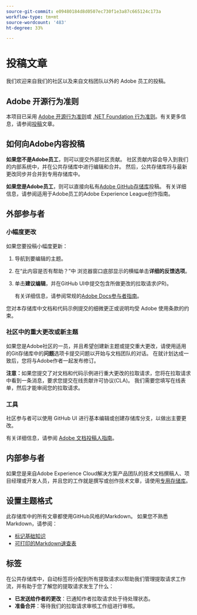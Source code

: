 ```yaml
---
source-git-commit: e09480184d8d0507ec730f1e3a87c665124c173a
workflow-type: tm+mt
source-wordcount: '483'
ht-degree: 33%

---
```

# 投稿文章

我们欢迎来自我们的社区以及来自文档团队以外的 Adobe 员工的投稿。

## Adobe 开源行为准则

本项目已采用 [Adobe 开源行为准则](code-of-conduct.md)或 [.NET Foundation 行为准则](https://dotnetfoundation.org/code-of-conduct)。有关更多信息，请参阅[投稿](contributing.md)文章。

## 如何向Adobe内容投稿

**如果您不是Adobe员工**，则可以提交外部社区贡献。 社区贡献内容会导入到我们的内部系统中，并在公共存储库中进行编辑和合并。 然后，公共存储库将与最新更改同步并合并到专用存储库中。

**如果您是Adobe员工**，则可以直接向私有[Adobe GitHub存储库](https://git.corp.adobe.com/AdobeDocs/)投稿。 有关详细信息，请参阅适用于Adobe员工的Adobe Experience League创作指南。

## 外部参与者

### 小幅度更改

如果您要投稿小幅度更新：

1. 导航到要编辑的主题。
1. 在“此内容是否有帮助？”中 浏览器窗口底部显示的横幅单击&#x200B;**详细的反馈选项**。
1. 单击&#x200B;**建议编辑**，并在GitHub UI中提交包含所做更改的拉取请求(PR)。

   有关详细信息，请参阅常规的[Adobe Docs参与者指南](https://experienceleague.adobe.com/docs/contributor/contributor-guide/introduction.html)。

您对本存储库中文档和代码示例提交的细微更正或说明均受 Adobe 使用条款的约束。

### 社区中的重大更改或新主题

如果您是Adobe社区的一员，并且希望创建新主题或提交重大更改，请使用适用的Git存储库中的&#x200B;**问题**&#x200B;选项卡提交问题以开始与文档团队的对话。 在就计划达成一致后，您将与Adobe作者一起发布修订。

**注意：**&#x200B;如果您提交了对文档和代码示例进行重大更改的拉取请求，您将在拉取请求中看到一条消息，要求您提交在线贡献许可协议(CLA)。 我们需要您填写在线表单，然后才能审阅您的拉取请求。

### 工具

社区参与者可以使用 GitHub UI 进行基本编辑或创建存储库分支，以做出主要更改。

有关详细信息，请参阅 [Adobe 文档投稿人指南](https://experienceleague.adobe.com/docs/contributor/contributor-guide/introduction.html)。

## 内部参与者

如果您是来自Adobe Experience Cloud解决方案产品团队的技术文档撰稿人、项目经理或开发人员，并且您的工作就是撰写或创作技术文章，请使用[专用存储库](https://git.corp.adobe.com/AdobeDocs)。

## 设置主题格式

此存储库中的所有文章都使用GitHub风格的Markdown。 如果您不熟悉Markdown，请参阅：

* [标记基础知识](https://help.github.com/articles/getting-started-with-writing-and-formatting-on-github/)
* [可打印的Markdown速查表](https://guides.github.com/pdfs/markdown-cheatsheet-online.pdf)

## 标签

在公共存储库中，自动标签将分配到所有提取请求以帮助我们管理提取请求工作流，并有助于您了解您的提取请求发生了什么：

* **已发送给作者的更改**：已通知作者拉取请求处于待处理状态。
* **准备合并**：等待我们的拉取请求审核工作组进行审核。
